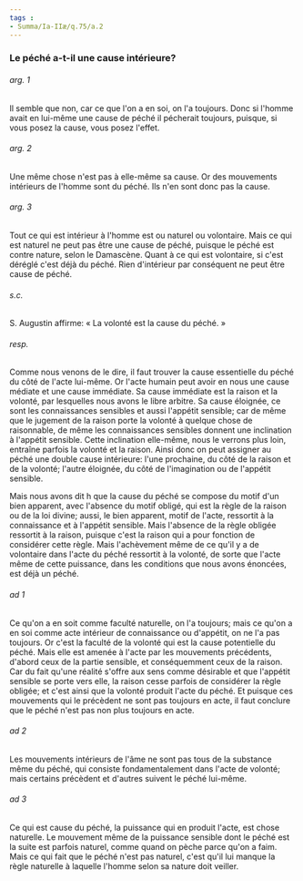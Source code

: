```yaml
---
tags : 
- Summa/Ia-IIæ/q.75/a.2
---
```


### Le péché a-t-il une cause intérieure?

###### arg. 1
Il semble que non, car ce que l'on a en soi, on l'a toujours. Donc si l'homme avait en lui-même une cause de péché il pécherait toujours, puisque, si vous posez la cause, vous posez l'effet. 

###### arg. 2
Une même chose n'est pas à elle-même sa cause. Or des mouvements intérieurs de l'homme sont du péché. Ils n'en sont donc pas la cause. 

###### arg. 3
Tout ce qui est intérieur à l'homme est ou naturel ou volontaire. Mais ce qui est naturel ne peut pas être une cause de péché, puisque le péché est contre nature, selon le Damascène. Quant à ce qui est volontaire, si c'est déréglé c'est déjà du péché. Rien d'intérieur par conséquent ne peut être cause de péché. 

###### s.c.
S. Augustin affirme: « La volonté est la cause du péché. » 

###### resp.
Comme nous venons de le dire, il faut trouver la cause essentielle du péché du côté de l'acte lui-même. Or l'acte humain peut avoir en nous une cause médiate et une cause immédiate. Sa cause immédiate est la raison et la volonté, par lesquelles nous avons le libre arbitre. Sa cause éloignée, ce sont les connaissances sensibles et aussi l'appétit sensible; car de même que le jugement de la raison porte la volonté à quelque chose de raisonnable, de même les connaissances sensibles donnent une inclination à l'appétit sensible. Cette inclination elle-même, nous le verrons plus loin, entraîne parfois la volonté et la raison. Ainsi donc on peut assigner au péché une double cause intérieure: l'une prochaine, du côté de la raison et de la volonté; l'autre éloignée, du côté de l'imagination ou de l'appétit sensible. 

Mais nous avons dit h que la cause du péché se compose du motif d'un bien apparent, avec l'absence du motif obligé, qui est la règle de la raison ou de la loi divine; aussi, le bien apparent, motif de l'acte, ressortit à la connaissance et à l'appétit sensible. Mais l'absence de la règle obligée ressortit à la raison, puisque c'est la raison qui a pour fonction de considérer cette règle. Mais l'achèvement même de ce qu'il y a de volontaire dans l'acte du péché ressortit à la volonté, de sorte que l'acte même de cette puissance, dans les conditions que nous avons énoncées, est déjà un péché. 

###### ad 1
Ce qu'on a en soit comme faculté naturelle, on l'a toujours; mais ce qu'on a en soi comme acte intérieur de connaissance ou d'appétit, on ne l'a pas toujours. Or c'est la faculté de la volonté qui est la cause potentielle du péché. Mais elle est amenée à l'acte par les mouvements précédents, d'abord ceux de la partie sensible, et conséquemment ceux de la raison. Car du fait qu'une réalité s'offre aux sens comme désirable et que l'appétit sensible se porte vers elle, la raison cesse parfois de considérer la règle obligée; et c'est ainsi que la volonté produit l'acte du péché. Et puisque ces mouvements qui le précèdent ne sont pas toujours en acte, il faut conclure que le péché n'est pas non plus toujours en acte. 

###### ad 2
Les mouvements intérieurs de l'âme ne sont pas tous de la substance même du péché, qui consiste fondamentalement dans l'acte de volonté; mais certains précèdent et d'autres suivent le péché lui-même. 

###### ad 3
Ce qui est cause du péché, la puissance qui en produit l'acte, est chose naturelle. Le mouvement même de la puissance sensible dont le péché est la suite est parfois naturel, comme quand on pèche parce qu'on a faim. Mais ce qui fait que le péché n'est pas naturel, c'est qu'il lui manque la règle naturelle à laquelle l'homme selon sa nature doit veiller. 

